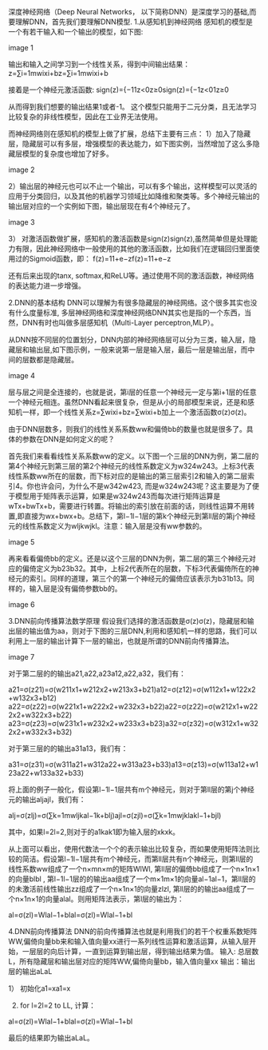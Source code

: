 深度神经网络（Deep Neural Networks， 以下简称DNN）是深度学习的基础,而要理解DNN，首先我们要理解DNN模型.
1.从感知机到神经网络
感知机的模型是一个有若干输入和一个输出的模型，如下图:

image 1

输出和输入之间学习到一个线性关系，得到中间输出结果：
z=∑i=1mwixi+bz=∑i=1mwixi+b

接着是一个神经元激活函数:
sign(z)={−11z<0z≥0sign(z)={−1z<01z≥0

从而得到我们想要的输出结果1或者-1。
这个模型只能用于二元分类，且无法学习比较复杂的非线性模型，因此在工业界无法使用。

而神经网络则在感知机的模型上做了扩展，总结下主要有三点：
1）加入了隐藏层，隐藏层可以有多层，增强模型的表达能力，如下图实例，当然增加了这么多隐藏层模型的复杂度也增加了好多。

image 2

2）输出层的神经元也可以不止一个输出，可以有多个输出，这样模型可以灵活的应用于分类回归，以及其他的机器学习领域比如降维和聚类等。多个神经元输出的输出层对应的一个实例如下图，输出层现在有4个神经元了。

image 3

3） 对激活函数做扩展，感知机的激活函数是sign(z)sign(z),虽然简单但是处理能力有限，因此神经网络中一般使用的其他的激活函数，比如我们在逻辑回归里面使用过的Sigmoid函数，即：
f(z)=11+e−zf(z)=11+e−z

还有后来出现的tanx, softmax,和ReLU等。通过使用不同的激活函数，神经网络的表达能力进一步增强。

2.DNN的基本结构
DNN可以理解为有很多隐藏层的神经网络。这个很多其实也没有什么度量标准, 多层神经网络和深度神经网络DNN其实也是指的一个东西，当然，DNN有时也叫做多层感知机（Multi-Layer perceptron,MLP）。

从DNN按不同层的位置划分，DNN内部的神经网络层可以分为三类，输入层，隐藏层和输出层,如下图示例，一般来说第一层是输入层，最后一层是输出层，而中间的层数都是隐藏层。

image 4

层与层之间是全连接的，也就是说，第i层的任意一个神经元一定与第i+1层的任意一个神经元相连。虽然DNN看起来很复杂，但是从小的局部模型来说，还是和感知机一样，即一个线性关系z=∑wixi+bz=∑wixi+b加上一个激活函数σ(z)σ(z)。

由于DNN层数多，则我们的线性关系系数ww和偏倚bb的数量也就是很多了。具体的参数在DNN是如何定义的呢？

首先我们来看看线性关系系数ww的定义。以下图一个三层的DNN为例，第二层的第4个神经元到第三层的第2个神经元的线性系数定义为w324w243。上标3代表线性系数ww所在的层数，而下标对应的是输出的第三层索引2和输入的第二层索引4。你也许会问，为什么不是w342w423, 而是w324w243呢？这主要是为了便于模型用于矩阵表示运算，如果是w324w243而每次进行矩阵运算是wTx+bwTx+b，需要进行转置。将输出的索引放在前面的话，则线性运算不用转置,即直接为wx+bwx+b。总结下，第l−1l−1层的第k个神经元到第ll层的第j个神经元的线性系数定义为wljkwjkl。注意：输入层是没有ww参数的。

image 5

再来看看偏倚bb的定义。还是以这个三层的DNN为例，第二层的第三个神经元对应的偏倚定义为b23b32。其中，上标2代表所在的层数，下标3代表偏倚所在的神经元的索引。同样的道理，第三个的第一个神经元的偏倚应该表示为b31b13。同样的，输入层是没有偏倚参数bb的。

image 6

3.DNN前向传播算法数学原理
假设我们选择的激活函数是σ(z)σ(z)，隐藏层和输出层的输出值为aa，则对于下图的三层DNN,利用和感知机一样的思路，我们可以利用上一层的输出计算下一层的输出，也就是所谓的DNN前向传播算法。

image 7

对于第二层的的输出a21,a22,a23a12,a22,a32，我们有：

a21=σ(z21)=σ(w211x1+w212x2+w213x3+b21)a12=σ(z12)=σ(w112x1+w122x2+w132x3+b12)
a22=σ(z22)=σ(w221x1+w222x2+w232x3+b22)a22=σ(z22)=σ(w212x1+w222x2+w322x3+b22)
a23=σ(z23)=σ(w231x1+w232x2+w233x3+b23)a32=σ(z32)=σ(w312x1+w322x2+w332x3+b32)

对于第三层的的输出a31a13，我们有：

a31=σ(z31)=σ(w311a21+w312a22+w313a23+b33)a13=σ(z13)=σ(w113a12+w123a22+w133a32+b33)

将上面的例子一般化，假设第l−1l−1层共有m个神经元，则对于第ll层的第j个神经元的输出aljajl，我们有：

alj=σ(zlj)=σ(∑k=1mwljkal−1k+blj)ajl=σ(zjl)=σ(∑k=1mwjklakl−1+bjl)

其中，如果l=2l=2,则对于的a1kak1即为输入层的xkxk。

从上面可以看出，使用代数法一个个的表示输出比较复杂，而如果使用矩阵法则比较的简洁。假设第l−1l−1层共有m个神经元，而第ll层共有n个神经元，则第ll层的线性系数ww组成了一个n×mn×m的矩阵WlWl, 第ll层的偏倚bb组成了一个n×1n×1的向量blbl , 第l−1l−1层的的输出aa组成了一个m×1m×1的向量al−1al−1，第ll层的的未激活前线性输出zz组成了一个n×1n×1的向量zlzl, 第ll层的的输出aa组成了一个n×1n×1的向量alal。则用矩阵法表示，第l层的输出为：

al=σ(zl)=Wlal−1+blal=σ(zl)=Wlal−1+bl

4.DNN前向传播算法
DNN的前向传播算法也就是利用我们的若干个权重系数矩阵WW,偏倚向量bb来和输入值向量xx进行一系列线性运算和激活运算，从输入层开始，一层层的向后计算，一直到运算到输出层，得到输出结果为值。
输入: 总层数L，所有隐藏层和输出层对应的矩阵WW,偏倚向量bb，输入值向量xx
输出：输出层的输出aLaL

1） 初始化a1=xa1=x

2) for l=2l=2 to LL, 计算：

al=σ(zl)=Wlal−1+blal=σ(zl)=Wlal−1+bl

最后的结果即为输出aLaL。

